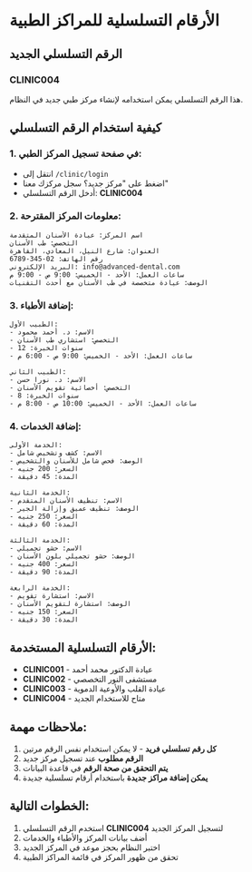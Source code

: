 # الأرقام التسلسلية للمراكز الطبية

## الرقم التسلسلي الجديد

### **CLINIC004**

هذا الرقم التسلسلي يمكن استخدامه لإنشاء مركز طبي جديد في النظام.

## كيفية استخدام الرقم التسلسلي

### 1. في صفحة تسجيل المركز الطبي:
- انتقل إلى `/clinic/login`
- اضغط على "مركز جديد؟ سجل مركزك معنا"
- أدخل الرقم التسلسلي: **CLINIC004**

### 2. معلومات المركز المقترحة:

```
اسم المركز: عيادة الأسنان المتقدمة
التخصص: طب الأسنان
العنوان: شارع النيل، المعادي، القاهرة
رقم الهاتف: 02-345-6789
البريد الإلكتروني: info@advanced-dental.com
ساعات العمل: الأحد - الخميس: 9:00 ص - 9:00 م
الوصف: عيادة متخصصة في طب الأسنان مع أحدث التقنيات
```

### 3. إضافة الأطباء:

```
الطبيب الأول:
- الاسم: د. أحمد محمود
- التخصص: استشاري طب الأسنان
- سنوات الخبرة: 12
- ساعات العمل: الأحد - الخميس: 9:00 ص - 6:00 م

الطبيب الثاني:
- الاسم: د. نورا حسن
- التخصص: أخصائية تقويم الأسنان
- سنوات الخبرة: 8
- ساعات العمل: الأحد - الخميس: 10:00 ص - 8:00 م
```

### 4. إضافة الخدمات:

```
الخدمة الأولى:
- الاسم: كشف وتشخيص شامل
- الوصف: فحص شامل للأسنان والتشخيص
- السعر: 200 جنيه
- المدة: 45 دقيقة

الخدمة الثانية:
- الاسم: تنظيف الأسنان المتقدم
- الوصف: تنظيف عميق وإزالة الجير
- السعر: 250 جنيه
- المدة: 60 دقيقة

الخدمة الثالثة:
- الاسم: حشو تجميلي
- الوصف: حشو تجميلي بلون الأسنان
- السعر: 400 جنيه
- المدة: 90 دقيقة

الخدمة الرابعة:
- الاسم: استشارة تقويم
- الوصف: استشارة لتقويم الأسنان
- السعر: 150 جنيه
- المدة: 30 دقيقة
```

## الأرقام التسلسلية المستخدمة:

- **CLINIC001** - عيادة الدكتور محمد أحمد
- **CLINIC002** - مستشفى النور التخصصي
- **CLINIC003** - عيادة القلب والأوعية الدموية
- **CLINIC004** - متاح للاستخدام الجديد

## ملاحظات مهمة:

1. **كل رقم تسلسلي فريد** - لا يمكن استخدام نفس الرقم مرتين
2. **الرقم مطلوب** عند تسجيل مركز جديد
3. **يتم التحقق من صحة الرقم** في قاعدة البيانات
4. **يمكن إضافة مراكز جديدة** باستخدام أرقام تسلسلية جديدة

## الخطوات التالية:

1. استخدم الرقم التسلسلي **CLINIC004** لتسجيل المركز الجديد
2. أضف بيانات المركز والأطباء والخدمات
3. اختبر النظام بحجز موعد في المركز الجديد
4. تحقق من ظهور المركز في قائمة المراكز الطبية
